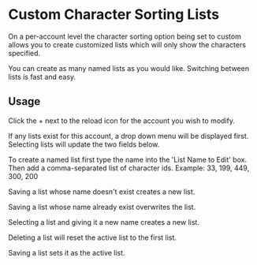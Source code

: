 # Custom Character Sorting Lists

On a per-account level the character sorting option being set to custom allows you to create customized lists which will only show the characters specified.

You can create as many named lists as you would like. Switching between lists is fast and easy.

## Usage

Click the + next to the reload icon for the account you wish to modify.

If any lists exist for this account, a drop down menu will be displayed first. Selecting lists will update the two fields below.

To create a named list first type the name into the 'List Name to Edit' box. Then add a comma-separated list of character ids. Example: 33, 199, 449, 300, 200

Saving a list whose name doesn't exist creates a new list.

Saving a list whose name already exist overwrites the list.

Selecting a list and giving it a new name creates a new list.

Deleting a list will reset the active list to the first list.

Saving a list sets it as the active list.